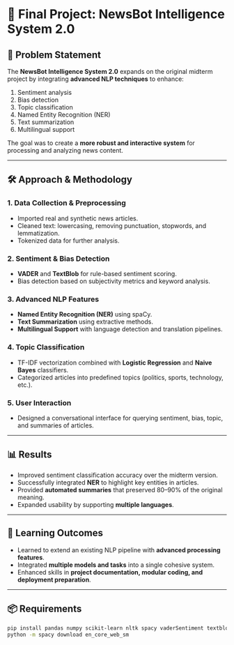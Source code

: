 # 📰 Final Project: NewsBot Intelligence System 2.0

## 📌 Problem Statement
The **NewsBot Intelligence System 2.0** expands on the original midterm project by integrating **advanced NLP techniques** to enhance:
1. Sentiment analysis  
2. Bias detection  
3. Topic classification  
4. Named Entity Recognition (NER)  
5. Text summarization  
6. Multilingual support  

The goal was to create a **more robust and interactive system** for processing and analyzing news content.

---

## 🛠 Approach & Methodology

### **1. Data Collection & Preprocessing**
- Imported real and synthetic news articles.
- Cleaned text: lowercasing, removing punctuation, stopwords, and lemmatization.
- Tokenized data for further analysis.

### **2. Sentiment & Bias Detection**
- **VADER** and **TextBlob** for rule-based sentiment scoring.
- Bias detection based on subjectivity metrics and keyword analysis.

### **3. Advanced NLP Features**
- **Named Entity Recognition (NER)** using spaCy.
- **Text Summarization** using extractive methods.
- **Multilingual Support** with language detection and translation pipelines.

### **4. Topic Classification**
- TF-IDF vectorization combined with **Logistic Regression** and **Naive Bayes** classifiers.
- Categorized articles into predefined topics (politics, sports, technology, etc.).

### **5. User Interaction**
- Designed a conversational interface for querying sentiment, bias, topic, and summaries of articles.

---

## 📊 Results
- Improved sentiment classification accuracy over the midterm version.
- Successfully integrated **NER** to highlight key entities in articles.
- Provided **automated summaries** that preserved 80–90% of the original meaning.
- Expanded usability by supporting **multiple languages**.

---

## 🎯 Learning Outcomes
- Learned to extend an existing NLP pipeline with **advanced processing features**.
- Integrated **multiple models and tasks** into a single cohesive system.
- Enhanced skills in **project documentation, modular coding, and deployment preparation**.

---

## 📦 Requirements
```bash
pip install pandas numpy scikit-learn nltk spacy vaderSentiment textblob langdetect googletrans
python -m spacy download en_core_web_sm
